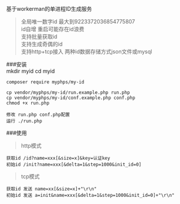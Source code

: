 基于workerman的单进程ID生成服务  
>全局唯一数字id 最大到9223372036854775807    
>id自增 重启可能存在id浪费  
>支持批量获取id   
>支持生成奇偶的id  
>支持http+tcp接入
>两种id数据存储方式json文件或mysql     

###安装   
    mkdir myid
    cd myid
    
    composer require myphps/my-id
    
    cp vendor/myphps/my-id/run.example.php run.php
    cp vendor/myphps/my-id/conf.example.php conf.php
    chmod +x run.php
    
    修改 run.php conf.php配置
    运行 ./run.php 

###使用   
>http模式 

    获取id /id?name=xxx[&size=x]&key=认证key
    初始id /init?name=xxx[&delta=1&step=1000&init_id=0]
>tcp模式  

    获取id 发送 name=xx[&size=x]+"\r\n" 
    初始id 发送 a=init&name=xxx[&delta=1&step=1000&init_id=0]+"\r\n" 